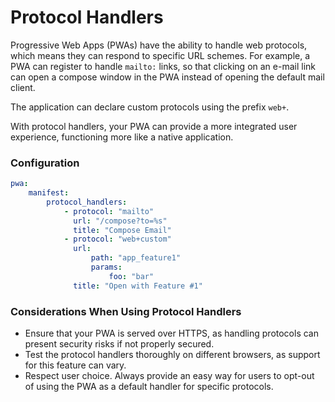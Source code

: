 # Protocol Handlers

Progressive Web Apps (PWAs) have the ability to handle web protocols, which means they can respond to specific URL schemes. For example, a PWA can register to handle `mailto:` links, so that clicking on an e-mail link can open a compose window in the PWA instead of opening the default mail client.

The application can declare custom protocols using the prefix `web+`.

With protocol handlers, your PWA can provide a more integrated user experience, functioning more like a native application.

### Configuration

```yaml
pwa:
    manifest:
        protocol_handlers:
            - protocol: "mailto"
              url: "/compose?to=%s"
              title: "Compose Email"
            - protocol: "web+custom"
              url:
                  path: "app_feature1"
                  params:
                      foo: "bar"
              title: "Open with Feature #1"
```

### Considerations When Using Protocol Handlers

* Ensure that your PWA is served over HTTPS, as handling protocols can present security risks if not properly secured.
* Test the protocol handlers thoroughly on different browsers, as support for this feature can vary.
* Respect user choice. Always provide an easy way for users to opt-out of using the PWA as a default handler for specific protocols.
